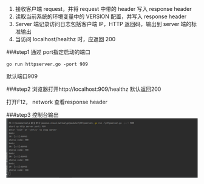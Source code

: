 1. 接收客户端 request，并将 request 中带的 header 写入 response header
2. 读取当前系统的环境变量中的 VERSION 配置，并写入 response header
3. Server 端记录访问日志包括客户端 IP，HTTP 返回码，输出到 server 端的标准输出
4. 当访问 localhost/healthz 时，应返回 200

###step1 通过 port指定启动的端口
```
go run httpserver.go -port 909
```
默认端口909

###step2 浏览器打开http://localhost:909/healthz
默认返回200

打开F12， network 查看response header

###step3 控制台输出
![image](printout.png)